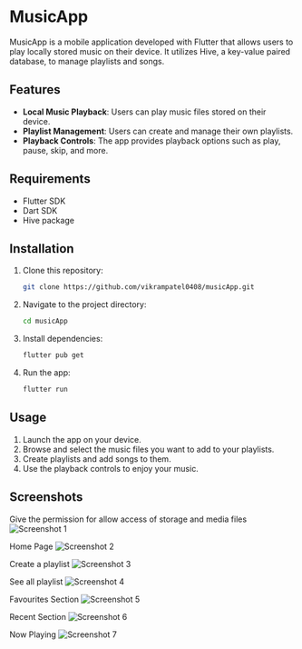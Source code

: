 
# MusicApp

MusicApp is a mobile application developed with Flutter that allows users to play locally stored music on their device. It utilizes Hive, a key-value paired database, to manage playlists and songs.

## Features

- **Local Music Playback**: Users can play music files stored on their device.
- **Playlist Management**: Users can create and manage their own playlists.
- **Playback Controls**: The app provides playback options such as play, pause, skip, and more.

## Requirements

- Flutter SDK
- Dart SDK
- Hive package

## Installation
1. Clone this repository:
   ```sh
   git clone https://github.com/vikrampatel0408/musicApp.git
2. Navigate to the project directory:
   ```sh
   cd musicApp
3. Install dependencies:
   ```sh
   flutter pub get
4.  Run the app:
    ```sh
    flutter run
## Usage

1. Launch the app on your device.
2. Browse and select the music files you want to add to your playlists.
3. Create playlists and add songs to them.
4. Use the playback controls to enjoy your music.

## Screenshots
Give the permission for allow access of storage and media files
![Screenshot 1](screenshots/1.jpg)

Home Page
![Screenshot 2](screenshots/2.jpg)

Create a playlist
![Screenshot 3](screenshots/3.jpg)

See all playlist
![Screenshot 4](screenshots/4.jpg)

Favourites Section
![Screenshot 5](screenshots/5.jpg)

Recent Section
![Screenshot 6](screenshots/6.jpg)

Now Playing 
![Screenshot 7](screenshots/7.jpg)
